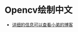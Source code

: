 # Opencv绘制中文
- [详细的信息可以查看小弟的博客](https://blog.csdn.net/caip12999203000/article/details/135067716?csdn_share_tail=%7B%22type%22%3A%22blog%22%2C%22rType%22%3A%22article%22%2C%22rId%22%3A%22135067716%22%2C%22source%22%3A%22caip12999203000%22%7D)
